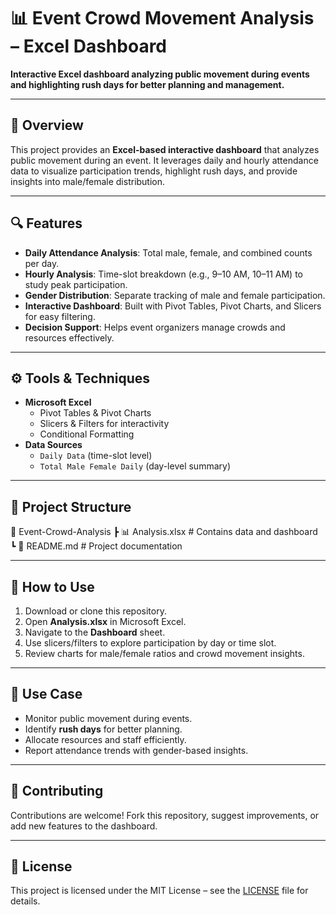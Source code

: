 # 📊 Event Crowd Movement Analysis – Excel Dashboard  

**Interactive Excel dashboard analyzing public movement during events and highlighting rush days for better planning and management.**  

---

## 📖 Overview  
This project provides an **Excel-based interactive dashboard** that analyzes public movement during an event. It leverages daily and hourly attendance data to visualize participation trends, highlight rush days, and provide insights into male/female distribution.  

---

## 🔍 Features  
- **Daily Attendance Analysis**: Total male, female, and combined counts per day.  
- **Hourly Analysis**: Time-slot breakdown (e.g., 9–10 AM, 10–11 AM) to study peak participation.  
- **Gender Distribution**: Separate tracking of male and female participation.  
- **Interactive Dashboard**: Built with Pivot Tables, Pivot Charts, and Slicers for easy filtering.  
- **Decision Support**: Helps event organizers manage crowds and resources effectively.  

---

## ⚙️ Tools & Techniques  
- **Microsoft Excel**  
  - Pivot Tables & Pivot Charts  
  - Slicers & Filters for interactivity  
  - Conditional Formatting  
- **Data Sources**  
  - `Daily Data` (time-slot level)  
  - `Total Male Female Daily` (day-level summary)  

---

## 📂 Project Structure  
📁 Event-Crowd-Analysis
┣ 📊 Analysis.xlsx # Contains data and dashboard
┗ 📜 README.md # Project documentation


---

## 🚀 How to Use  
1. Download or clone this repository.  
2. Open **Analysis.xlsx** in Microsoft Excel.  
3. Navigate to the **Dashboard** sheet.  
4. Use slicers/filters to explore participation by day or time slot.  
5. Review charts for male/female ratios and crowd movement insights.  

---

## 📌 Use Case  
- Monitor public movement during events.  
- Identify **rush days** for better planning.  
- Allocate resources and staff efficiently.  
- Report attendance trends with gender-based insights.  

---

## 🤝 Contributing  
Contributions are welcome! Fork this repository, suggest improvements, or add new features to the dashboard.  

---

## 📜 License  
This project is licensed under the MIT License – see the [LICENSE](LICENSE) file for details.  




